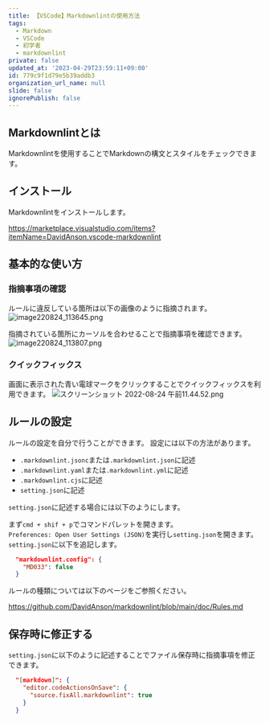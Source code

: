 ```yaml
---
title: 【VSCode】Markdownlintの使用方法
tags:
  - Markdown
  - VSCode
  - 初学者
  - markdownlint
private: false
updated_at: '2023-04-29T23:59:11+09:00'
id: 779c9f1d79e5b39addb3
organization_url_name: null
slide: false
ignorePublish: false
---
```

## Markdownlintとは

Markdownlintを使用することでMarkdownの構文とスタイルをチェックできます。

## インストール

Markdownlintをインストールします。

https://marketplace.visualstudio.com/items?itemName=DavidAnson.vscode-markdownlint

## 基本的な使い方

### 指摘事項の確認

ルールに違反している箇所は以下の画像のように指摘されます。  
![image220824_113645.png](https://qiita-image-store.s3.ap-northeast-1.amazonaws.com/0/2342443/58900894-458a-b375-da30-c8dd2a7b843f.png)

指摘されている箇所にカーソルを合わせることで指摘事項を確認できます。
![image220824_113807.png](https://qiita-image-store.s3.ap-northeast-1.amazonaws.com/0/2342443/a5683e71-bc0e-559b-2cab-4f27e1b4845e.png)


### クイックフィックス

画面に表示された青い電球マークをクリックすることでクイックフィックスを利用できます。
![スクリーンショット 2022-08-24 午前11.44.52.png](https://qiita-image-store.s3.ap-northeast-1.amazonaws.com/0/2342443/ecc44a77-b6a0-0942-92ca-0acc3ff7defd.png)


## ルールの設定

ルールの設定を自分で行うことができます。
設定には以下の方法があります。

- `.markdownlint.jsonc`または`.markdownlint.json`に記述
- `.markdownlint.yaml`または`.markdownlint.yml`に記述
- `.markdownlint.cjs`に記述
- `setting.json`に記述
  
`setting.json`に記述する場合には以下のようにします。  

まず`cmd + shif + p`でコマンドパレットを開きます。  
`Preferences: Open User Settings (JSON)`を実行し`setting.json`を開きます。  
`setting.json`に以下を追記します。  

```setting.json
  "markdownlint.config": {
    "MD033": false
  }
```
ルールの種類については以下のページをご参照ください。

https://github.com/DavidAnson/markdownlint/blob/main/doc/Rules.md

## 保存時に修正する

`setting.json`に以下のように記述することでファイル保存時に指摘事項を修正できます。

```setting.json
  "[markdown]": {
    "editor.codeActionsOnSave": {
      "source.fixAll.markdownlint": true
    }
  }
```
